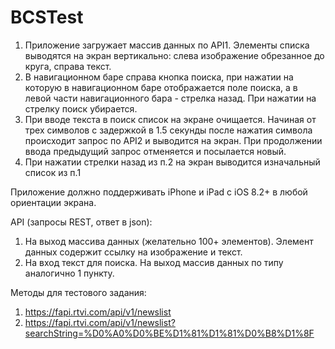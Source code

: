 # BCSTest
1. Приложение загружает массив данных по API1. Элементы списка выводятся на экран вертикально: слева изображение обрезанное до круга, справа текст.
2. В навигационном баре справа кнопка поиска, при нажатии на которую в навигационном баре отображается поле поиска, а в левой части навигационного бара - стрелка назад. При нажатии на стрелку поиск убирается.
3. При вводе текста в поиск список на экране очищается. Начиная от трех символов с задержкой в 1.5 секунды после нажатия символа происходит запрос по API2 и выводится на экран. При продолжении ввода предыдущий запрос отменяется и посылается новый.
4. При нажатии стрелки назад из п.2 на экран выводится изначальный список из п.1

Приложение должно поддерживать iPhone и iPad с iOS 8.2+ в любой ориентации экрана.

API (запросы REST, ответ в json):
1. На выход массива данных (желательно 100+ элементов). Элемент данных содержит ссылку на изображение и текст.
2. На вход текст для поиска. На выход массив данных по типу аналогично 1 пункту.


Методы для тестового задания:
1. https://fapi.rtvi.com/api/v1/newslist 
2. https://fapi.rtvi.com/api/v1/newslist?searchString=%D0%A0%D0%BE%D1%81%D1%81%D0%B8%D1%8F 

